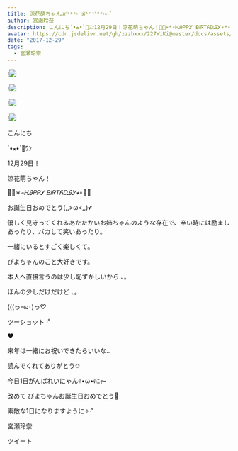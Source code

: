```yaml
---
title: 涼花萌ちゃんℋᵅᵖᵖᵞ ℬⁱʳᵗᑋᵈᵃᵞ✧‧˚
author: 宮瀬玲奈
description: こんにち‎´•ﻌ•`🐾ﾜﾝ12月29日！涼花萌ちゃん！💓🎉∗*∘ᎻᎯᏢᏢᎩ ᏴᎥᏒᎢᏲᎠᎯᎩ∗*∘🎉💓お誕生日おめでとう(,,>ω
avatar: https://cdn.jsdelivr.net/gh/zzzhxxx/227WiKi@master/docs/assets/photo/avatar/reina.jpg
date: "2017-12-29"
tags:
  - 宮瀬玲奈
---
```


!![](https://cdn.jsdelivr.net/gh/zzzhxxx/227WiKi-image@master/blog-image/reina-2017-12-29_1.jpg)

!![](https://cdn.jsdelivr.net/gh/zzzhxxx/227WiKi-image@master/blog-image/reina-2017-12-29_2.jpg)

!![](https://cdn.jsdelivr.net/gh/zzzhxxx/227WiKi-image@master/blog-image/reina-2017-12-29_3.jpg)

!![](https://cdn.jsdelivr.net/gh/zzzhxxx/227WiKi-image@master/blog-image/reina-2017-12-29_4.jpg)



  こんにち‎

´•ﻌ•`🐾ﾜﾝ








12月29日！

涼花萌ちゃん！


💓🎉∗*∘ᎻᎯᏢᏢᎩ ᏴᎥᏒᎢᏲᎠᎯᎩ∗*∘🎉💓





お誕生日おめでとう(,,>ω<,,)💕





優しく見守ってくれるあたたかいお姉ちゃんのような存在で、辛い時には励ましあったり、バカして笑いあったり。

一緒にいるとすごく楽しくて。

ぴよちゃんのこと大好きです。








本人へ直接言うのは少し恥ずかしいから 、。

ほんの少しだけだけど 、。








(((っ･ω･)っ♡
















ツーショット ‧˚












































❤︎




来年は一緒にお祝いできたらいいな..













読んでくれてありがとう✩


今日1日がんばれいにゃんฅ•ω•ฅﾆｬｰ







改めて
ぴよちゃんお誕生日おめでとう💓

素敵な1日になりますように✧‧˚






宮瀬玲奈


ツイート



